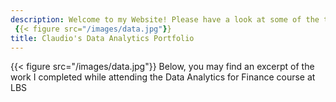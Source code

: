```yaml
---
description: Welcome to my Website! Please have a look at some of the things I worked on while at London Business School
 {{< figure src="/images/data.jpg"}}
title: Claudio's Data Analytics Portfolio
---
```


 {{< figure src="/images/data.jpg"}}
Below, you may find an excerpt of the work I completed while attending the Data Analytics for Finance course at LBS
